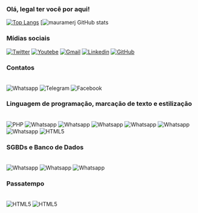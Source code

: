 ### Olá, legal ter você por aqui!

[![Top Langs](https://github-readme-stats.vercel.app/api/top-langs/?username=mauramerj&layout=compact)](https://github.com/anuraghazra/github-readme-stats)
[![mauramerj GitHub stats](https://github-readme-stats.vercel.app/api?username=mauramerj&show_icons=true&theme=onedark)

### Mídias sociais
[![Twitter](https://img.shields.io/badge/Twitter-1DA1F2?style=for-the-badge&logo=twitter&logoColor=white)](https://twitter.com/ramemau)
[![Youtebe](https://img.shields.io/badge/YouTube-FF0000?style=for-the-badge&logo=youtube&logoColor=white)](https://www.youtube.com/channel/UCSOuhnHIfOODrotV1fck3Hg)
[![Gmail](https://img.shields.io/badge/Gmail-D14836?style=for-the-badge&logo=gmail&logoColor=white)](mailto:mauricio.rame@gmail.com)
[![Linkedin](https://img.shields.io/badge/LinkedIn-0077B5?style=for-the-badge&logo=linkedin&logoColor=white)](linkedin.com/in/maurício-a-8707a161)
[![GitHub](https://img.shields.io/badge/GitHub-100000?style=for-the-badge&logo=github&logoColor=white)](https://github.com/mauramerj)

### Contatos
<div style="display: inline_block"><br/>
<img align="center" alt="Whatsapp" src="https://img.shields.io/badge/WhatsApp-25D366?style=for-the-badge&logo=whatsapp&logoColor=white" />
<img align="center" alt="Telegram" src="https://img.shields.io/badge/Telegram-2CA5E0?style=for-the-badge&logo=telegram&logoColor=white" />
<img align="center" alt="Facebook" src="https://img.shields.io/badge/Facebook-1877F2?style=for-the-badge&logo=facebook&logoColor=white" />
</div>

### Linguagem de programação, marcação de texto e estilização
<div style="display: inline_block"><br/>
<img align="center" alt="PHP" src="https://img.shields.io/badge/PHP-777BB4?style=for-the-badge&logo=php&logoColor=white" />
<img align="center" alt="Whatsapp" src="https://img.shields.io/badge/Python-3776AB?style=for-the-badge&logo=python&logoColor=white" />
<img align="center" alt="Whatsapp" src="https://img.shields.io/badge/Java-ED8B00?style=for-the-badge&logo=java&logoColor=white" />
<img align="center" alt="Whatsapp" src="https://img.shields.io/badge/HTML5-E34F26?style=for-the-badge&logo=html5&logoColor=white" />
<img align="center" alt="Whatsapp" src="https://img.shields.io/badge/CSS-239120?&style=for-the-badge&logo=css3&logoColor=white" />
<img align="center" alt="Whatsapp" src="https://img.shields.io/badge/JavaScript-F7DF1E?style=for-the-badge&logo=javascript&logoColor=black" />
<img align="center" alt="Whatsapp" src="https://img.shields.io/badge/Bootstrap-563D7C?style=for-the-badge&logo=bootstrap&logoColor=white" />
<img align="center" alt="HTML5" src="https://img.shields.io/badge/jQuery-0769AD?style=for-the-badge&logo=jquery&logoColor=white" />
</div>

### SGBDs e Banco de Dados
<div style="display: inline_block"><br/>

<img align="center" alt="Whatsapp" src="https://img.shields.io/badge/MySQL-00000F?style=for-the-badge&logo=mysql&logoColor=white" />
<img align="center" alt="Whatsapp" src="https://img.shields.io/badge/PostgreSQL-316192?style=for-the-badge&logo=postgresql&logoColor=white" />
<img align="center" alt="Whatsapp" src="https://img.shields.io/badge/SQLite-07405E?style=for-the-badge&logo=sqlite&logoColor=white" />
</div>

### Passatempo
<div style="display: inline_block"><br/>
<img align="center" alt="HTML5" src="https://img.shields.io/badge/Audacity-0000CC?style=for-the-badge&logo=audacity&logoColor=white" />
<img align="center" alt="HTML5" src="https://img.shields.io/badge/Deezer-FEAA2D?style=for-the-badge&logo=deezer&logoColor=white" />
</div>
